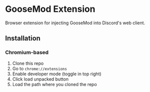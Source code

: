 # GooseMod Extension

Browser extension for injecting GooseMod into Discord's web client.


## Installation

### Chromium-based

1. Clone this repo
2. Go to `chrome://extensions`
3. Enable developer mode (toggle in top right)
4. Click load unpacked button
5. Load the path where you cloned the repo
